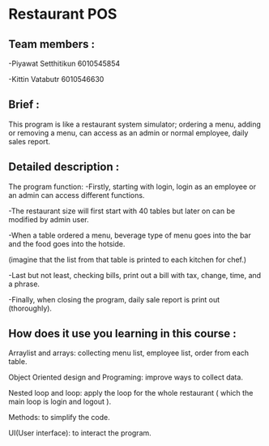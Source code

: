 # Restaurant POS

## Team members :
-Piyawat  Setthitikun	6010545854

-Kittin   Vatabutr    6010546630

## Brief :
This program is like a restaurant system simulator; ordering a menu, adding or removing a menu, 
can access as an admin or normal employee, daily sales report.

## Detailed description :
The program function:
-Firstly, starting with login, login as an employee or an admin can access different functions.

-The restaurant size will first start with 40 tables but later on can be modified by admin user.

-When a table ordered a menu, beverage type of menu goes into the bar and the food goes into the hotside.

 (imagine that the list from that table is printed to each kitchen for chef.)
 
-Last but not least, checking bills, print out a bill with tax, change, time, and a phrase.

-Finally, when closing the program, daily sale report is print out (thoroughly).

## How does it use you learning in this course :
Arraylist and arrays: collecting menu list, employee list, order from each table.

Object Oriented design and Programing: improve ways to collect data.

Nested loop and loop: apply the loop for the whole restaurant ( which the main loop is login and logout ).

Methods: to simplify the code.

UI(User interface): to interact the program.


